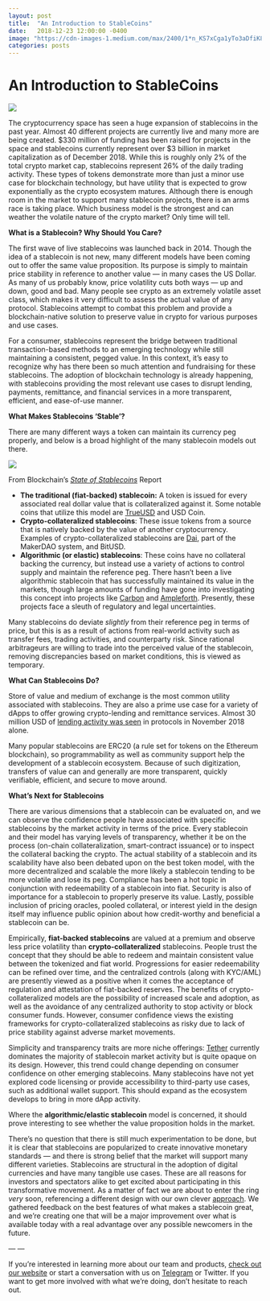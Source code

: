 ```yaml
---
layout: post
title:  "An Introduction to StableCoins"
date:   2018-12-23 12:00:00 -0400
image: "https://cdn-images-1.medium.com/max/2400/1*n_KS7xCga1yTo3aDfiK82g.png"
categories: posts
---
```


# An Introduction to StableCoins

![](https://cdn-images-1.medium.com/max/2400/1*n_KS7xCga1yTo3aDfiK82g.png)

The cryptocurrency space has seen a huge expansion of stablecoins in the past
year. Almost 40 different projects are currently live and many more are being
created. $330 million of funding has been raised for projects in the space and
stablecoins currently represent over $3 billion in market capitalization as of
December 2018. While this is roughly only 2% of the total crypto market cap,
stablecoins represent 26% of the daily trading activity. These types of tokens
demonstrate more than just a minor use case for blockchain technology, but have
utility that is expected to grow exponentially as the crypto ecosystem matures.
Although there is enough room in the market to support many stablecoin projects,
there is an arms race is taking place. Which business model is the strongest and
can weather the volatile nature of the crypto market? Only time will tell.

**What is a Stablecoin? Why Should You Care?**

The first wave of live stablecoins was launched back in 2014. Though the idea of
a stablecoin is not new, many different models have been coming out to offer the
same value proposition. Its purpose is simply to maintain price stability in
reference to another value — in many cases the US Dollar. As many of us probably
know, price volatility cuts both ways — up and down, good and bad. Many people
see crypto as an extremely volatile asset class, which makes it very difficult
to assess the actual value of any protocol. Stablecoins attempt to combat this
problem and provide a blockchain-native solution to preserve value in crypto for
various purposes and use cases.

For a consumer, stablecoins represent the bridge between traditional
transaction-based methods to an emerging technology while still maintaining a
consistent, pegged value. In this context, it’s easy to recognize why has there
been so much attention and fundraising for these stablecoins. The adoption of
blockchain technology is already happening, with stablecoins providing the most
relevant use cases to disrupt lending, payments, remittance, and financial
services in a more transparent, efficient, and ease-of-use manner.

**What Makes Stablecoins ‘Stable’?**

There are many different ways a token can maintain its currency peg properly,
and below is a broad highlight of the many stablecoin models out there.

![](https://cdn-images-1.medium.com/max/1600/0*GciYiVbnR-cP1f2J)

From Blockchain’s *[State of Stablecoins](https://www.blockchain.com/research)*
Report

* **The traditional (fiat-backed) stablecoin:** A token is issued for every
associated real dollar value that is collateralized against it. Some notable
coins that utilize this model are [TrueUSD](https://www.trusttoken.com/trueusd/)
and USD Coin.
* **Crypto-collateralized stablecoins**: These issue tokens from a source that is
natively backed by the value of another cryptocurrency. Examples of
crypto-collateralized stablecoins are [Dai](https://makerdao.com/), part of the
MakerDAO system, and BitUSD.
* **Algorithmic (or elastic) stablecoins**: These coins have no collateral backing
the currency, but instead use a variety of actions to control supply and
maintain the reference peg. There hasn’t been a live algorithmic stablecoin that
has successfully maintained its value in the markets, though large amounts of
funding have gone into investigating this concept into projects like
[Carbon](https://www.carbon.money/) and
[Ampleforth](https://www.ampleforth.org/). Presently, these projects face a
sleuth of regulatory and legal uncertainties.

Many stablecoins do deviate *slightly* from their reference peg in terms of
price, but this is as a result of actions from real-world activity such as
transfer fees, trading activities, and counterparty risk. Since rational
arbitrageurs are willing to trade into the perceived value of the stablecoin,
removing discrepancies based on market conditions, this is viewed as temporary.

**What Can Stablecoins Do?**

Store of value and medium of exchange is the most common utility associated with
stablecoins. They are also a prime use case for a variety of dApps to offer
growing crypto-lending and remittance services. Almost 30 million USD of
[lending activity was
seen](https://medium.com/bloqboard/decentralized-finance-november-2018-lending-activity-9f1dae23b6c)
in protocols in November 2018 alone.

Many popular stablecoins are ERC20 (a rule set for tokens on the Ethereum
blockchain), so programmability as well as community support help the
development of a stablecoin ecosystem. Because of such digitization, transfers
of value can and generally are more transparent, quickly verifiable, efficient,
and secure to move around.

**What’s Next for Stablecoins**

There are various dimensions that a stablecoin can be evaluated on, and we can
observe the confidence people have associated with specific stablecoins by the
market activity in terms of the price. Every stablecoin and their model has
varying levels of transparency, whether it be on the process (on-chain
collateralization, smart-contract issuance) or to inspect the collateral backing
the crypto. The actual stability of a stablecoin and its scalability have also
been debated upon on the best token model, with the more decentralized and
scalable the more likely a stablecoin tending to be more volatile and lose its
peg. Compliance has been a hot topic in conjunction with redeemability of a
stablecoin into fiat. Security is also of importance for a stablecoin to
properly preserve its value. Lastly, possible inclusion of pricing oracles,
pooled collateral, or interest yield in the design itself may influence public
opinion about how credit-worthy and beneficial a stablecoin can be.

Empirically, **fiat-backed stablecoins** are valued at a premium and observe
less price volatility than **crypto-collateralized** stablecoins. People trust
the concept that they should be able to redeem and maintain consistent value
between the tokenized and fiat world. Progressions for easier redeemability can
be refined over time, and the centralized controls (along with KYC/AML) are
presently viewed as a positive when it comes the acceptance of regulation and
attestation of fiat-backed reserves. The benefits of crypto-collateralized
models are the possibility of increased scale and adoption, as well as the
avoidance of any centralized authority to stop activity or block consumer funds.
However, consumer confidence views the existing frameworks for
crypto-collateralized stablecoins as risky due to lack of price stability
against adverse market movements.

Simplicity and transparency traits are more niche offerings:
[Tether](https://tether.to/) currently dominates the majority of stablecoin
market activity but is quite opaque on its design. However, this trend could
change depending on consumer confidence on other emerging stablecoins. Many
stablecoins have not yet explored code licensing or provide accessibility to
third-party use cases, such as additional wallet support. This should expand as
the ecosystem develops to bring in more dApp activity.

Where the **algorithmic/elastic stablecoin** model is concerned, it should prove
interesting to see whether the value proposition holds in the market.

There’s no question that there is still much experimentation to be done, but it
is clear that stablecoins are popularized to create innovative monetary
standards — and there is strong belief that the market will support many
different varieties. Stablecoins are structural in the adoption of digital
currencies and have many tangible use cases. These are all reasons for investors
and spectators alike to get excited about participating in this transformative
movement. As a matter of fact we are about to enter the ring *very* soon,
referencing a different design with our own clever
[approach](https://medium.com/@neutralproject/an-overview-of-neutral-7ee2c4eb3fc7).
We gathered feedback on the best features of what makes a stablecoin great, and
we’re creating one that will be a major improvement over what is available today
with a real advantage over any possible newcomers in the future.

— —

If you’re interested in learning more about our team and products, [check out
our website](http://www.neutralproject.com/) or start a conversation with us on
[Telegram](https://t.me/neutralproject) or Twitter. If you want to get more
involved with what we’re doing, don’t hesitate to reach out.
